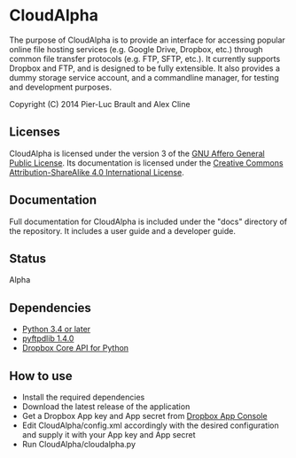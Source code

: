 CloudAlpha
====================================================================================================================


The purpose of CloudAlpha is to provide an interface for accessing popular online file hosting services (e.g. Google Drive, Dropbox, etc.) through common file transfer protocols (e.g. FTP, SFTP, etc.). It currently supports Dropbox and FTP, and is designed to be fully extensible. It also provides a dummy storage service account, and a commandline manager, for testing and development purposes.

Copyright (C) 2014 Pier-Luc Brault and Alex Cline


## Licenses

CloudAlpha is licensed under the version 3 of the [GNU Affero General Public License](http://www.gnu.org/licenses/agpl-3.0.en.html). Its documentation is licensed under the [Creative Commons Attribution-ShareAlike 4.0 International License](http://creativecommons.org/licenses/by-sa/4.0/).


## Documentation

Full documentation for CloudAlpha is included under the "docs" directory of the repository. It includes a user guide and a developer guide.


## Status

Alpha


## Dependencies

* [Python 3.4 or later](https://www.python.org/)
* [pyftpdlib 1.4.0](https://github.com/giampaolo/pyftpdlib)
* [Dropbox Core API for Python](https://www.dropbox.com/developers/core)


## How to use

* Install the required dependencies
* Download the latest release of the application
* Get a Dropbox App key and App secret from [Dropbox App Console](https://www.dropbox.com/developers/apps)
* Edit CloudAlpha/config.xml accordingly with the desired configuration and supply it with your App key and App secret
* Run CloudAlpha/cloudalpha.py